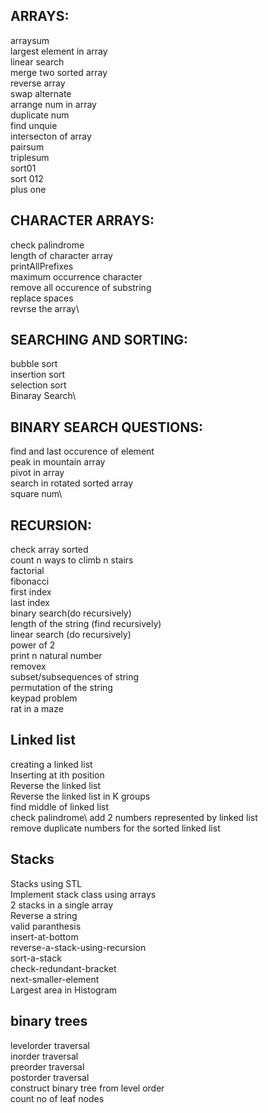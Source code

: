 ## ARRAYS:
arraysum\
largest element in array\
linear search\
merge two sorted array\
reverse array\
swap alternate\
arrange num in array\
duplicate num\
find unquie\
intersecton of array\
pairsum\
triplesum\
sort01\
sort 012\
plus one

## CHARACTER ARRAYS:
check palindrome\
length of character array\
printAllPrefixes\
maximum occurrence character\
remove all occurence of substring\
replace spaces\
revrse the array\

## SEARCHING AND SORTING:
bubble sort\
insertion sort\
selection sort\
Binaray Search\
 
## BINARY SEARCH QUESTIONS:
find and last occurence of element\
peak in mountain array\
pivot in array\
search in rotated sorted array\
square num\

## RECURSION:
check array sorted\
count n ways to climb n stairs\
factorial\
fibonacci\
first index\
last index\
binary search(do recursively)\
length of the string (find recursively)\
linear search (do recursively)\
power of 2\
print n natural number\
removex\
subset/subsequences of string \
permutation of the string\
keypad problem \
rat in a maze

## Linked list
creating a linked list\
Inserting at ith position\
Reverse the linked list\
Reverse the linked list in K groups\
find middle of linked list\
check palindrome\ 
add 2 numbers represented by linked list\
remove duplicate numbers for the sorted linked list

## Stacks
Stacks using STL\
Implement stack class using arrays\
2 stacks in a single array\
Reverse a string\
valid paranthesis\
insert-at-bottom\
reverse-a-stack-using-recursion\
sort-a-stack\
check-redundant-bracket\
next-smaller-element\
Largest area in Histogram


## binary trees
levelorder traversal\
inorder traversal\
preorder traversal\
postorder traversal\
construct binary tree from level order\
count no of leaf nodes
